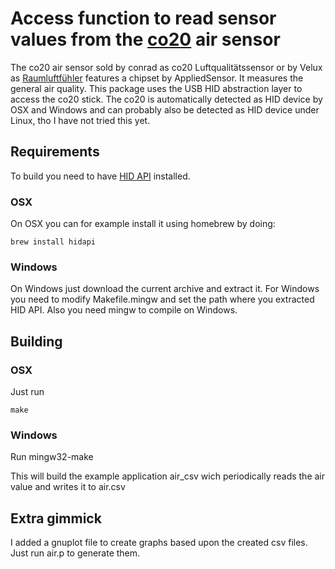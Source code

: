 # Access function to read sensor values from the [co20](https://www.conrad.de/de/voltcraft-co-20-usb-luftqualitaetssensor-raumluftmessgeraet-usb-stick-zur-anzeige-der-luftqualitaet-auswerte-software-101316.html) air sensor

The co20 air sensor sold by conrad as co20 Luftqualitätssensor or by Velux as [Raumluftfühler](http://www.velux.de/produkte/lueftungsloesungen-belueftung/raumluftfuehler) features a chipset by AppliedSensor.
It measures the general air quality.
This package uses the USB HID abstraction layer to access the co20 stick. The co20 is automatically detected as HID device by OSX and Windows and can probably also be detected as HID device under Linux, tho I have not tried this yet.

## Requirements
To build you need to have [HID API](http://www.signal11.us/oss/hidapi/) installed.

### OSX
On OSX you can for example install it using homebrew by doing:

    brew install hidapi

### Windows
On Windows just download the current archive and extract it. For Windows you need to modify Makefile.mingw and set the path where you extracted HID API.
Also you need mingw to compile on Windows.

## Building
### OSX
Just run

    make

### Windows
Run
    mingw32-make

This will build the example application air_csv wich periodically reads the air value and writes it to air.csv

## Extra gimmick
I added a gnuplot file to create graphs based upon the created csv files. Just run air.p to generate them.
